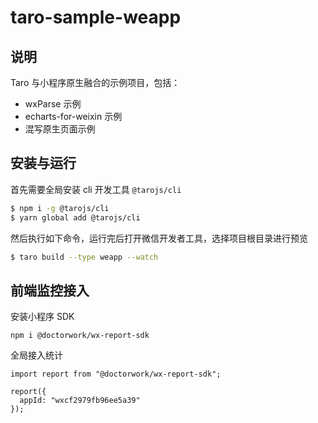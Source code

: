 # taro-sample-weapp

## 说明

Taro 与小程序原生融合的示例项目，包括：

- wxParse 示例
- echarts-for-weixin 示例
- 混写原生页面示例

## 安装与运行

首先需要全局安装 cli 开发工具 `@tarojs/cli`

```bash
$ npm i -g @tarojs/cli
$ yarn global add @tarojs/cli
```

然后执行如下命令，运行完后打开微信开发者工具，选择项目根目录进行预览

```bash
$ taro build --type weapp --watch
```

## 前端监控接入

安装小程序 SDK

```
npm i @doctorwork/wx-report-sdk
```

全局接入统计

```
import report from "@doctorwork/wx-report-sdk";

report({
  appId: "wxcf2979fb96ee5a39"
});
```
